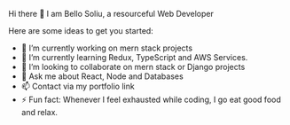 Hi there 👋
I am Bello Soliu, a resourceful Web Developer

Here are some ideas to get you started:

- 🔭 I’m currently working on mern stack projects
- 🌱 I’m currently learning Redux, TypeScript and AWS Services.
- 👯 I’m looking to collaborate on mern stack or Django projects
- 💬 Ask me about React, Node and Databases
- 📫 Contact via my portfolio link
- ⚡ Fun fact: Whenever I feel exhausted while coding, I go eat good food and relax.
